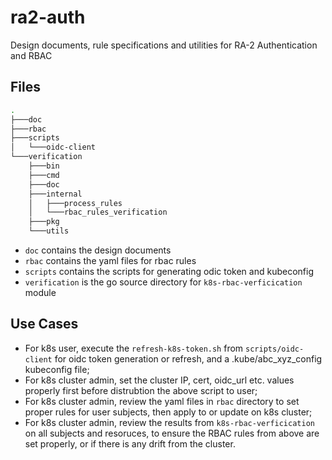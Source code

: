 # ra2-auth

Design documents, rule specifications and utilities for RA-2 Authentication and RBAC

## Files

```bash
.
├───doc
├───rbac
├───scripts
│   └───oidc-client
└───verification
    ├───bin
    ├───cmd
    ├───doc
    ├───internal
    │   ├───process_rules
    │   └───rbac_rules_verification
    ├───pkg
    └───utils
```

* `doc` contains the design documents
* `rbac` contains the yaml files for rbac rules
* `scripts` contains the scripts for generating odic token and kubeconfig
* `verification` is the go source directory for `k8s-rbac-verficication` module

## Use Cases

* For k8s user, execute the `refresh-k8s-token.sh` from `scripts/oidc-client` for oidc token generation or refresh, and a .kube/abc_xyz_config kubeconfig file;
* For k8s cluster admin, set the cluster IP, cert, oidc_url etc. values properly first before distrubtion the above script to user;
* For k8s cluster admin, review the yaml files in `rbac` directory to set proper rules for user subjects, then apply to or update on k8s cluster;
* For k8s cluster admin, review the results from `k8s-rbac-verficication` on all subjects and resoruces, to ensure the RBAC rules from above are set properly, or if there is any drift from the cluster.
